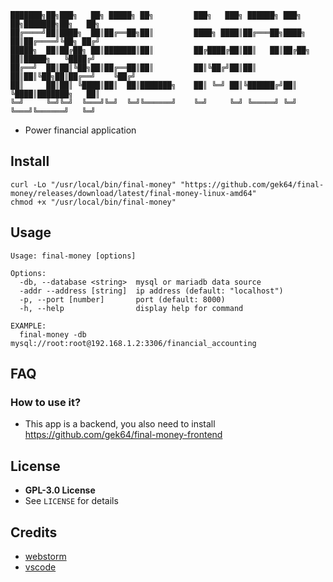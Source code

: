 ```
███████╗██╗███╗   ██╗ █████╗ ██╗         ███╗   ███╗ ██████╗ ███╗   ██╗███████╗██╗   ██╗
██╔════╝██║████╗  ██║██╔══██╗██║         ████╗ ████║██╔═══██╗████╗  ██║██╔════╝╚██╗ ██╔╝
█████╗  ██║██╔██╗ ██║███████║██║         ██╔████╔██║██║   ██║██╔██╗ ██║█████╗   ╚████╔╝ 
██╔══╝  ██║██║╚██╗██║██╔══██║██║         ██║╚██╔╝██║██║   ██║██║╚██╗██║██╔══╝    ╚██╔╝  
██║     ██║██║ ╚████║██║  ██║███████╗    ██║ ╚═╝ ██║╚██████╔╝██║ ╚████║███████╗   ██║   
╚═╝     ╚═╝╚═╝  ╚═══╝╚═╝  ╚═╝╚══════╝    ╚═╝     ╚═╝ ╚═════╝ ╚═╝  ╚═══╝╚══════╝   ╚═╝   
```

- Power financial application

## Install

```shell
curl -Lo "/usr/local/bin/final-money" "https://github.com/gek64/final-money/releases/download/latest/final-money-linux-amd64"
chmod +x "/usr/local/bin/final-money"
```

## Usage

```shell
Usage: final-money [options]

Options:
  -db, --database <string>  mysql or mariadb data source     
  -addr --address [string]  ip address (default: "localhost")
  -p, --port [number]       port (default: 8000)
  -h, --help                display help for command

EXAMPLE:
  final-money -db mysql://root:root@192.168.1.2:3306/financial_accounting
```

## FAQ

### How to use it?

- This app is a backend, you also need to install https://github.com/gek64/final-money-frontend

## License

- **GPL-3.0 License**
- See `LICENSE` for details

## Credits

- [webstorm](https://www.jetbrains.com/webstorm/)
- [vscode](https://code.visualstudio.com/)
